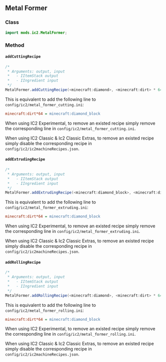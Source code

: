 ## Metal Former

### Class

```java
import mods.ic2.MetalFormer;
```

### Method

#### `addCuttingRecipe`

```java
/*
 * Arguments: output, input
 *   - IItemStack output
 *   - IIngredient input
 */
MetalFormer.addCuttingRecipe(<minecraft:diamond>, <minecraft:dirt> * 64);
```

This is equivalent to add the following line to `config/ic2/metal_former_cutting.ini`:

```ini
minecraft:dirt*64 = minecraft:diamond_block
```

When using IC2 Experimental, to remove an existed recipe simply remove the corresponding line in `config/ic2/metal_former_cutting.ini`.

When using IC2 Classic & Ic2 Classic Extras, to remove an existed recipe simply disable the corresponding recipe in `config/ic2/ic2machineRecipes.json`.

#### `addExtrudingRecipe`

```java
/*
 * Arguments: output, input
 *   - IItemStack output
 *   - IIngredient input
 */
MetalFormer.addExtrudingRecipe(<minecraft:diamond_block>, <minecraft:dirt> * 64);
```

This is equivalent to add the following line to `config/ic2/metal_former_extruding.ini`:

```ini
minecraft:dirt*64 = minecraft:diamond_block
```

When using IC2 Experimental, to remove an existed recipe simply remove the corresponding line in `config/ic2/metal_former_extruding.ini`.

When using IC2 Classic & Ic2 Classic Extras, to remove an existed recipe simply disable the corresponding recipe in `config/ic2/ic2machineRecipes.json`.

#### `addRollingRecipe`

```java
/*
 * Arguments: output, input
 *   - IItemStack output
 *   - IIngredient input
 */
MetalFormer.addRollingRecipe(<minecraft:diamond>, <minecraft:dirt> * 64);
```

This is equivalent to add the following line to `config/ic2/metal_former_rolling.ini`:

```ini
minecraft:dirt*64 = minecraft:diamond_block
```

When using IC2 Experimental, to remove an existed recipe simply remove the corresponding line in `config/ic2/metal_former_rolling.ini`.

When using IC2 Classic & Ic2 Classic Extras, to remove an existed recipe simply disable the corresponding recipe in `config/ic2/ic2machineRecipes.json`.
